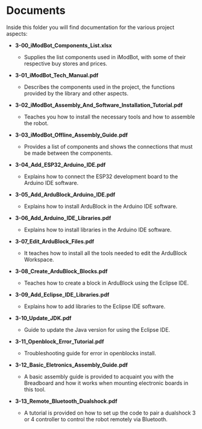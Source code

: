 # Documents

Inside this folder you will find documentation for the various project aspects:

- **3-00_iModBot_Components_List.xlsx**
  - Supplies the list components used in iModBot, with some of their respective buy stores and prices.

- **3-01_iModBot_Tech_Manual.pdf**
  - Describes the components used in the project, the functions provided by the library and other aspects.

- **3-02_iModBot_Assembly_And_Software_Installation_Tutorial.pdf**
  - Teaches you how to install the necessary tools and how to assemble the robot.

- **3-03_iModBot_Offline_Assembly_Guide.pdf**
  - Provides a list of components and shows the connections that must be made between the components.

- **3-04_Add_ESP32_Arduino_IDE.pdf**
  - Explains how to connect the ESP32 development board to the Arduino IDE software.

- **3-05_Add_ArduBlock_Arduino_IDE.pdf**
  - Explains how to install ArduBlock in the Arduino IDE software.
  
- **3-06_Add_Arduino_IDE_Libraries.pdf**
  - Explains how to install libraries in the Arduino IDE software.
  
- **3-07_Edit_ArduBlock_Files.pdf**
  - It teaches how to install all the tools needed to edit the ArduBlock Workspace.

- **3-08_Create_ArduBlock_Blocks.pdf**
  - Teaches how to create a block in ArduBlock using the Eclipse IDE.

- **3-09_Add_Eclipse_IDE_Libraries.pdf**
  - Explains how to add libraries to the Eclipse IDE software.

- **3-10_Update_JDK.pdf**
  - Guide to update the Java version for using the Eclipse IDE.

- **3-11_Openblock_Error_Tutorial.pdf**
  - Troubleshooting guide for error in openblocks install.

- **3-12_Basic_Eletronics_Assembly_Guide.pdf**
  - A basic assembly guide is provided to acquaint you with the Breadboard and how it works when mounting electronic boards in this tool.

- **3-13_Remote_Bluetooth_Dualshock.pdf**
  - A tutorial is provided on how to set up the code to pair a dualshock 3 or 4 controller to control the robot remotely via Bluetooth.
